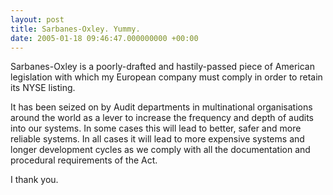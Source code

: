 ```yaml
---
layout: post
title: Sarbanes-Oxley. Yummy.
date: 2005-01-18 09:46:47.000000000 +00:00
---
```

Sarbanes-Oxley is a poorly-drafted and hastily-passed piece of American legislation with which my European company must comply in order to retain its NYSE listing.

It has been seized on by Audit departments in multinational organisations around the world as a lever to increase the frequency and depth of audits into our systems. In some cases this will lead to better, safer and more reliable systems. In all cases it will lead to more expensive systems and longer development cycles as we comply with all the documentation and procedural requirements of the Act.

I thank you.
